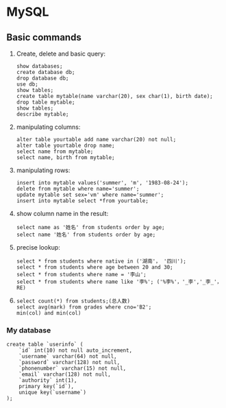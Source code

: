 # MySQL

## Basic commands

1. Create, delete and basic query:

   ```mysql
   show databases;
   create database db;
   drop database db;
   use db;
   show tables;
   create table mytable(name varchar(20), sex char(1), birth date);
   drop table mytable;
   show tables;
   describe mytable;
   ```

2. manipulating columns:

   ```mysql
   alter table yourtable add name varchar(20) not null;
   alter table yourtable drop name;
   select name from mytable;
   select name, birth from mytable;
   ```

3. manipulating rows:

   ```mysql
   insert into mytable values('summer', 'm', '1983-08-24');
   delete from mytable where name='summer';
   update mytable set sex='vm' where name='summer';
   insert into mytable select *from yourtable;
   ```

4. show column name in the result:

   ```mysql
   select name as '姓名' from students order by age;
   select name '姓名' from students order by age;
   ```

5. precise lookup:

   ```mysql
   select * from students where native in ('湖南'， '四川');
   select * from students where age between 20 and 30;
   select * from students where name = '李山';
   select * from students where name like '李%'; ('%李%'，'_李','_李_'， RE)
   ```

6. ```mysql
   select count(*) from students;(总人数)
   select avg(mark) from grades where cno='B2';
   min(col) and min(col)
   ```




### My database

```mysql
create table `userinfo` (
	`id` int(10) not null auto_increment,
    `username` varchar(64) not null,
    `password` varchar(128) not null,
    `phonenumber` varchar(15) not null,
    `email` varchar(128) not null,
    `authority` int(1),
    primary key(`id`),
    unique key(`username`)
);
```

